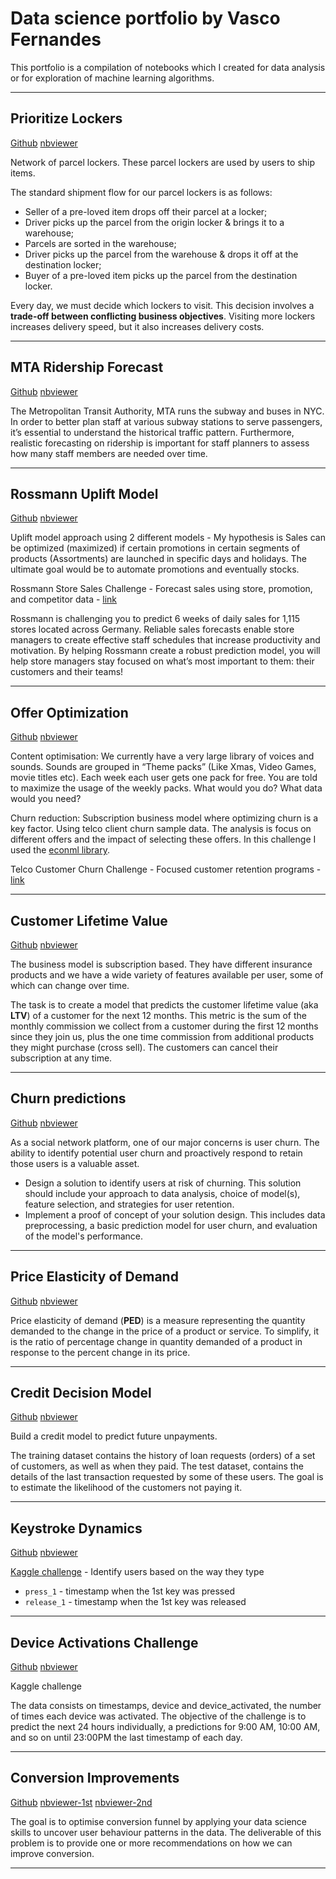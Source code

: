 <!-- Google tag (gtag.js) -->
<script async src="https://www.googletagmanager.com/gtag/js?id=G-LFWMGKRBFN"></script>
<script>
  window.dataLayer = window.dataLayer || [];
  function gtag(){dataLayer.push(arguments);}
  gtag('js', new Date());

  gtag('config', 'G-LFWMGKRBFN');
</script>

# Data science portfolio by Vasco Fernandes

This portfolio is a compilation of notebooks which I created for data analysis or for exploration of machine learning algorithms.


---

## Prioritize Lockers

[Github](https://github.com/vascobailao/prioritize-lockers)
[nbviewer](https://github.com/vascobailao/prioritize-lockers/blob/main/solution.ipynb)

Network of parcel lockers. These parcel lockers are used by users to ship items.

The standard shipment flow for our parcel lockers is as follows:

- Seller of a pre-loved item drops off their parcel at a locker;
- Driver picks up the parcel from the origin locker & brings it to a warehouse;
- Parcels are sorted in the warehouse;
- Driver picks up the parcel from the warehouse & drops it off at the destination locker;
- Buyer of a pre-loved item picks up the parcel from the destination locker.
  
Every day, we must decide which lockers to visit. This decision involves a **trade-off between conflicting business objectives**. Visiting more lockers increases delivery speed, but it also increases delivery costs.

---

## MTA Ridership Forecast

[Github](https://github.com/vascobailao/mta-ridership)
[nbviewer](https://nbviewer.org/github/vascobailao/mta-ridership/blob/main/solution.ipynb)

The Metropolitan Transit Authority, MTA runs the subway and buses in NYC. In order to better plan staff at various
subway stations to serve passengers, it’s essential to understand the historical traffic pattern. Furthermore,
realistic forecasting on ridership is important for staff planners to assess how many staff members are needed
over time.

---

## Rossmann Uplift Model

[Github](https://github.com/vascobailao/rossmann-uplift)
[nbviewer](https://nbviewer.org/github/vascobailao/rossmann-uplift/blob/main/solution.ipynb)

Uplift model approach using 2 different models - My hypothesis is Sales can be optimized (maximized) if certain promotions in certain segments of products (Assortments) are launched in specific days and holidays. The ultimate goal would be to automate promotions and eventually stocks.

Rossmann Store Sales Challenge - Forecast sales using store, promotion, and competitor data - [link](https://www.kaggle.com/c/rossmann-store-sales)

Rossmann is challenging you to predict 6 weeks of daily sales for 1,115 stores located across Germany. Reliable sales forecasts enable store managers to create effective staff schedules that increase productivity and motivation. By helping Rossmann create a robust prediction model, you will help store managers stay focused on what’s most important to them: their customers and their teams! 

---

## Offer Optimization

[Github](https://github.com/vascobailao/offer-optimization)
[nbviewer](https://nbviewer.org/github/vascobailao/offer-optimization/blob/main/solution.ipynb)

Content optimisation: We currently have a very large library of voices and sounds. Sounds are grouped in “Theme packs” (Like Xmas, Video Games, movie titles etc). Each week each user gets one pack for free. You are told to maximize the usage of the weekly packs. What would you do? What data would you need?

Churn reduction: Subscription business model where optimizing churn is a key factor. Using telco client churn sample data. The analysis is focus on different offers and the impact of selecting these offers. In this challenge I used the [econml library](https://econml.azurewebsites.net/_autosummary/econml.dr.DRLearner.html).

Telco Customer Churn Challenge - Focused customer retention programs - [link](https://www.kaggle.com/datasets/blastchar/telco-customer-churn)

---

## Customer Lifetime Value

[Github](https://github.com/vascobailao/ltv-prediction)
[nbviewer](https://nbviewer.org/github/vascobailao/ltv-prediction/blob/main/soution.ipynb)

The business model is subscription based. They have different insurance products and we have a wide variety of features available per user, some of which can change over time.

The task is to create a model that predicts the customer lifetime value (aka **LTV**) of a customer for the next 12 months. This metric is the sum of the monthly commission we collect from a customer during the first 12 months since they join us, plus the one time commission from additional products they might purchase (cross sell). The customers can cancel their subscription at any time.

---

## Churn predictions

[Github](https://github.com/vascobailao/ltv-prediction)
[nbviewer](https://nbviewer.org/github/vascobailao/churn-prediction/blob/main/solution.ipynb)

As a social network platform, one of our major concerns is user churn. The ability to identify potential user churn and proactively respond to retain those users is a valuable asset.

- Design a solution to identify users at risk of churning. This solution should include your approach to data analysis, choice of model(s), feature selection, and strategies for user retention.
- Implement a proof of concept of your solution design. This includes data preprocessing, a basic prediction model for user churn, and evaluation of the model's performance.

---

## Price Elasticity of Demand

[Github](https://github.com/vascobailao/price-elasticity)
[nbviewer](https://nbviewer.org/github/vascobailao/price-elasticity/blob/main/elasticity.ipynb)

Price elasticity of demand (**PED**) is a measure representing the quantity demanded to the change in the price of a product or service. To simplify, it is the ratio of percentage change in quantity demanded of a product in response to the percent change in its price.

---

## Credit Decision Model

[Github](https://github.com/vascobailao/credit-decision-model)
[nbviewer](https://nbviewer.org/github/vascobailao/credit-decision-model/blob/main/solution.ipynb)

Build a credit model to predict future unpayments.

The training dataset contains the history of loan requests (orders) of a set of customers, as well as when they paid. The test dataset, contains the details of the last transaction requested by some of these users. The goal is to estimate the likelihood of the customers not paying it. 

---

## Keystroke Dynamics

[Github](https://github.com/vascobailao/keystroke-dynamics)
[nbviewer](https://nbviewer.org/github/vascobailao/keystroke-dynamics/blob/main/exploration.ipynb)

[Kaggle challenge](https://www.kaggle.com/competitions/keystroke-dynamics-challenge-1/overview) - Identify users based on the way they type

- `press_1` - timestamp when the 1st key was pressed
- `release_1` - timestamp when the 1st key was released

---- 

## Device Activations Challenge

[Github](https://github.com/vascobailao/device-activations)
[nbviewer](https://nbviewer.org/github/vascobailao/device-activations/blob/main/solution.ipynb)

Kaggle challenge

The data consists on timestamps, device and device_activated, the number of times each device was activated.
The objective of the challenge is to predict the next 24 hours individually, a predictions for 9:00 AM, 10:00 AM, and so on until 23:00PM the last timestamp of each day.

---- 

## Conversion Improvements

[Github](https://github.com/vascobailao/conversion-improvements)
[nbviewer-1st](https://nbviewer.org/github/vascobailao/conversion-improvements/blob/main/problem1.ipynb)
[nbviewer-2nd](https://nbviewer.org/github/vascobailao/conversion-improvements/blob/main/problem2.ipynb)

The goal is to optimise conversion funnel by applying your data science skills to uncover user behaviour patterns in the data. The deliverable of this problem is to provide one or more recommendations on how we can improve conversion.

---- 
